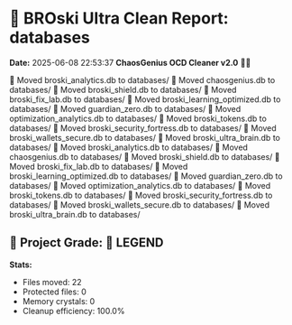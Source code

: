 # 🧹 BROski Ultra Clean Report: databases
**Date:** 2025-06-08 22:53:37
**ChaosGenius OCD Cleaner v2.0** 🧠💜

📁 Moved broski_analytics.db to databases/
📁 Moved chaosgenius.db to databases/
📁 Moved broski_shield.db to databases/
📁 Moved broski_fix_lab.db to databases/
📁 Moved broski_learning_optimized.db to databases/
📁 Moved guardian_zero.db to databases/
📁 Moved optimization_analytics.db to databases/
📁 Moved broski_tokens.db to databases/
📁 Moved broski_security_fortress.db to databases/
📁 Moved broski_wallets_secure.db to databases/
📁 Moved broski_ultra_brain.db to databases/
📁 Moved broski_analytics.db to databases/
📁 Moved chaosgenius.db to databases/
📁 Moved broski_shield.db to databases/
📁 Moved broski_fix_lab.db to databases/
📁 Moved broski_learning_optimized.db to databases/
📁 Moved guardian_zero.db to databases/
📁 Moved optimization_analytics.db to databases/
📁 Moved broski_tokens.db to databases/
📁 Moved broski_security_fortress.db to databases/
📁 Moved broski_wallets_secure.db to databases/
📁 Moved broski_ultra_brain.db to databases/

## 🧠 Project Grade: 💯 LEGEND
**Stats:**
- Files moved: 22
- Protected files: 0
- Memory crystals: 0
- Cleanup efficiency: 100.0%
